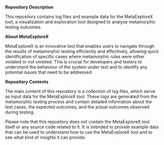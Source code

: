 **Repository Description**

This repository contains log files and example data for the MetaExploreX tool, a visualization and exploration tool designed to analyse metamorphic testing outcomes. 

**About MetaExploreX**

MetaExploreX is an innovative tool that enables users to navigate through the results of metamorphic testing efficiently and effectively, allowing quick identification of specific cases where metamorphic rules were either violated or not violated. This is crucial for developers and testers to understand the behaviour of the system under test and to identify any potential issues that need to be addressed.

**Repository Contents**

The main content of this repository is a collection of log files, which serve as input data for the MetaExploreX tool. These logs are generated from the metamorphic testing process and contain detailed information about the test cases, the expected outcomes, and the actual outcomes observed during testing. 

Please note that this repository does not contain the MetaExploreX tool itself or any source code related to it. It is intended to provide example data that can be used to understand how to use the MetaExploreX tool and to see what kind of insights it can provide.

